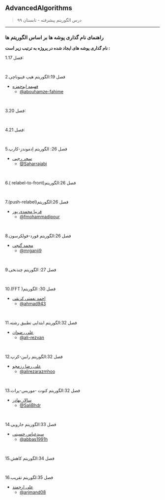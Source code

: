 ## AdvancedAlgorithms

> درس الگوریتم پیشرفته - تابستان ۹۹
---
### راهنمای نام گذاری پوشه ها بر اساس الگوریتم ها

**نام گذاری پوشه های ایجاد شده در پروژه به ترتیب زیر است :**


1.فصل 17:

<br>

2.فصل 19:الگوریتم هیپ فیبوناچی

+ [فهیمه ابوحمزه](https://abouhamze-fahime.github.io/Abouhamze.Fahime/)  
  - [@abouhamze-fahime](https://github.com/abouhamze-fahime)

<br>

3.فصل 20:


<br>

4.فصل 21:

<br>

5.فصل 26: الگوریتم اِدموندز-کارپ

+ [سحر رجبی](https://https://saharrajabi.github.io)  
  - [@Saharrajabi](http://github.com/Saharrajabi)

<br>

6.( relabel-to-front)فصل 26:الگوریتم



<br>

7.(push-relabel)فصل 26:الگوریتم

+ [فریبا محمدی پور](https://fmohammadipour.github.io/)  
  - [@fmohammadipour](https://github.com/fmohammadipour)


<br>

8.فصل 26:الگوریتم فورد-فولکرسون

+ [محمد گنجی](https://mrganji9.github.io)  
  - [@mrganji9](https://github.com/mrganji9)


<br>

9.فصل 27: الگوریتم چندنخی



<br>

10.(FFT )فصل 30: الگوریتم

+ [احمد نعمتی کزنقی](https://ahmad943.github.io/personal)  
  - [@ahmad943](https://github.com/ahmad943)


<br>

11.فصل 32:الگوریتم ابتدایی تطبیق رشته 

+ [علی رضوان](https://ali-rezvan.github.io/)  
  - [@ali-rezvan](https://github.com/ali-rezvan)

<br>

12.فصل 32:الگوریتم رابین-کرپ

+ [علی رضا رزمجو](https://alirezarazmhoo.github.io/AlirezaRazmjoo.github.io/)  
  - [@alirezarazmhoo](https://github.com/alirezarazmhoo/PrimAlgorithm.git)

<br>

13.فصل 32:الگوریتم کنوت -موریس-پرات

+ [سالار بهادر](https://salibhdr.github.io/resume/)  
  - [@SaliBhdr](https://github.com/SaliBhdr)

<br>

14.فصل 33:الگوریتم جارویی

+ [سیدعباس حسینی](http://abbas1991h.github.io/)  
  - [@abbas1991h](https://github.com/abbas1991h)

<br>

15.فصل 34:الگوریتم کاهش



<br>

16.فصل 35:لگوریتم تقریب

+ [علی ارجمند]()  
  - [@arjmand08](https://github.com/arjmand08)
